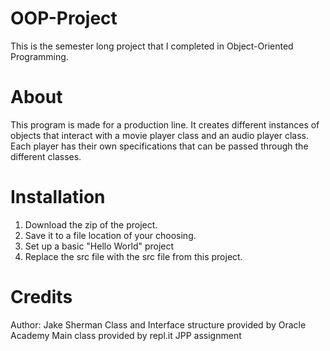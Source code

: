 # OOP-Project
This is the semester long project that I completed in Object-Oriented Programming.
# About
This program is made for a production line. It creates different instances of objects that interact with a movie player class
and an audio player class. Each player has their own specifications that can be passed through the different classes.
# Installation 
1. Download the zip of the project.
2. Save it to a file location of your choosing.
3. Set up a basic "Hello World" project
4. Replace the src file with the src file from this project.
# Credits
Author: Jake Sherman
Class and Interface structure provided by Oracle Academy
Main class provided by repl.it JPP assignment

